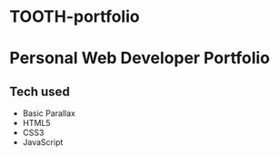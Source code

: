 # TOOTH-portfolio

# Personal Web Developer Portfolio

## Tech used

* Basic Parallax
* HTML5
* CSS3
* JavaScript

